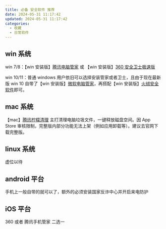 ```yaml
---
title: 必备 安全软件 推荐
date: 2024-05-31 11:17:42
updated: 2024-05-31 11:17:42
categories:
  - 收藏
  - 日常软件
---
```


## win 系统

win 7/8：【win 安装版】[腾讯电脑管家](https://guanjia.qq.com/) 或 【win 安装版】[360 安全卫士极速版](https://weishi.360.cn/)

win 10/11：普通 windows 用户依旧可以选择安装管家或者卫士，且由于现在最新版 win 10 自带了【win 安装版】[微软电脑管家](https://pcmanager.microsoft.com/zh-cn)，再搭配【win 安装版】[火绒安全软件](https://www.huorong.cn/)即可。

## mac 系统

【mac】[腾讯柠檬清理](https://lemon.qq.com/) 主打清理电脑垃圾文件，一键释放磁盘空间。因 App Store 审核限制，完整版内部分功能无法上架（例如应用卸载等）。建议去官网下载完整版。

## linux 系统

虚位以待

## android 平台

手机上一般自带的就可以了，额外的必须安装国家反诈中心并开启来电防护

## iOS 平台

360 或者 腾讯手机管家 二选一